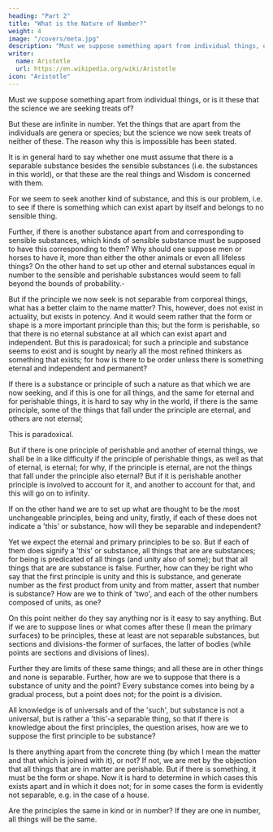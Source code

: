 ```yaml
---
heading: "Part 2"
title: "What is the Nature of Number?"
weight: 4
image: "/covers/meta.jpg"
description: "Must we suppose something apart from individual things, or is it these that the science we are seeking treats of?"
writer:
  name: Aristotle 
  url: https://en.wikipedia.org/wiki/Aristotle
icon: "Aristotle"
---
```




Must we suppose something apart from individual things, or is it these that the science we are seeking treats of? 

But these are infinite in number. Yet the things that are apart from the individuals are genera or species; but the science we now seek treats of neither of these. The reason why this is impossible has been stated.

It is in general hard to say whether one must assume that there is a separable substance besides the sensible substances (i.e. the substances in this world), or that these are the real things and Wisdom is concerned with them. 

For we seem to seek another kind of substance, and this is our problem, i.e. to see if there is something which can exist apart by itself and belongs to no sensible thing.

Further, if there is another substance apart from and corresponding to sensible substances, which kinds of sensible substance must be supposed to have this corresponding to them? Why should one suppose men or horses to have it, more than either the other animals or even all lifeless things? On the other hand to set up other and eternal substances equal in number to the sensible and perishable substances would seem to fall beyond the bounds of probability.-

But if the principle we now seek is not separable from corporeal things, what has a better claim to the name matter? This, however, does not exist in actuality, but exists in potency. And it would seem rather that the form or shape is a more important principle than this; but the form is perishable, so that there is no eternal substance at all which can exist apart and independent. But this is paradoxical; for such a principle and substance seems to exist and is sought by nearly all the most refined thinkers as something that exists; for how is there to be order unless there is something eternal and independent and permanent?

If there is a substance or principle of such a nature as that which we are now seeking, and if this is one for all things, and the same for eternal and for perishable things, it is hard to say why in the world, if there is the same principle, some of the things that fall under the principle are eternal, and others are not eternal; 

This is paradoxical. 

But if there is one principle of perishable and another of eternal things, we shall be in a like difficulty if the principle of perishable things, as well as that of eternal, is eternal; for why, if the principle is eternal, are not the things that fall under the principle also eternal? But if it is perishable another principle is involved to account for it, and another to account for that, and this will go on to infinity.

If on the other hand we are to set up what are thought to be the most unchangeable principles, being and unity, firstly, if each of these does not indicate a 'this' or substance, how will they be separable and independent? 

Yet we expect the eternal and primary principles to be so. But if each of them does signify a 'this' or substance, all things that are are substances; for being is predicated of all things (and unity also of some); but that all things that are are substance is false. Further, how can they be right who say that the first principle is unity and this is substance, and generate number as the first product from unity and from matter, assert that number is substance? How are we to think of 'two', and each of the other numbers composed of units, as one? 

On this point neither do they say anything nor is it easy to say anything. But if we are to suppose lines or what comes after these (I mean the primary surfaces) to be principles, these at least are not separable substances, but sections and divisions-the former of surfaces, the latter of bodies (while points are sections and divisions of lines). 

Further they are limits of these same things; and all these are in other things and none is separable. Further, how are we to suppose that there is a substance of unity and the point? Every substance comes into being by a gradual process, but a point does not; for the point is a division.

All knowledge is of universals and of the 'such', but substance is not a universal, but is rather a 'this'-a separable thing, so that if there is knowledge about the first principles, the question arises, how are we to suppose the first principle to be substance?

Is there anything apart from the concrete thing (by which I mean the matter and that which is joined with it), or not? If not, we are met by the objection that all things that are in matter are perishable. But if there is something, it must be the form or shape. Now it is hard to determine in which cases this exists apart and in which it does not; for in some cases the form is evidently not separable, e.g. in the case of a house.

Are the principles the same in kind or in number? If they are one in number, all things will be the same.

